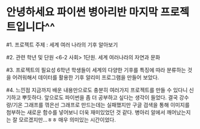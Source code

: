 # 안녕하세요 파이썬 병아리반 마지막 프로젝트입니다^^
#1. 프로젝트 주제 : 세계 여러 나라의 기후 알아보기

#2. 관련 학년 및 단원 
<6-2 사회> 1단원. 세계 여러나라의 자연과 문화

#3. 프로젝트의 필요성
6학년 학생들이 세계의 다양한 기후를 특징에 따라 분류하는 것을 어려워해서 데이터를 활용한 기후 알리미 프로그램을 만들어 보았다.

#4. 느낀점
지금까지 배운 내용만으로도 충분히 여러가지 프로젝트를 만들 수 있다니 신기하고 뿌듯하다. 앞으로도 파이썬을 좀 더 공부하고 싶다는 생각이 들었다. 결국 강수량/기온 그래프를 꺾은선 그래프로 만드는데는 실패했지만 구글 검색을 통해 이미지를 첨부하는 새로운 함수를 넣어보니 더욱 재미있었던 것 같다. 병아리 알에서 깨어났는지는 잘 모르겠지만...ㅎㅎ 매우 의미있는 시간이었다. 
